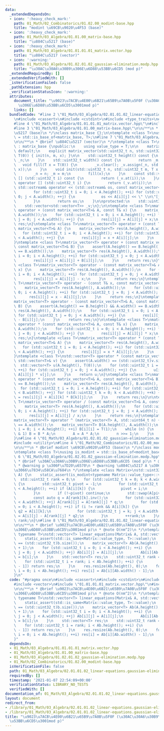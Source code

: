 ```yaml
---
data:
  _extendedDependsOn:
  - icon: ':heavy_check_mark:'
    path: 01_Math/02_Combinatorics/01.02.00_modint-base.hpp
    title: "modint \u69CB\u9020\u4F53 (base)"
  - icon: ':heavy_check_mark:'
    path: 01_Math/03_Algebra/01.01.00_matrix-base.hpp
    title: "\u884C\u5217 (base)"
  - icon: ':heavy_check_mark:'
    path: 01_Math/03_Algebra/01.01.01.01_matrix.vector.hpp
    title: "\u884C\u5217 (vector)"
  - icon: ':warning:'
    path: 01_Math/03_Algebra/01.02.01.02_gaussian-elimination.modp.hpp
    title: "\u30AC\u30A6\u30B9\u306E\u6D88\u53BB\u6CD5 (mod p)"
  _extendedRequiredBy: []
  _extendedVerifiedWith: []
  _isVerificationFailed: false
  _pathExtension: hpp
  _verificationStatusIcon: ':warning:'
  attributes:
    document_title: "\u9023\u7ACB\u4E00\u6B21\u65B9\u7A0B\u5F0F (\u30AC\u30A6\u30B9\
      \u306E\u6D88\u53BB\u6CD5\u3001mod p)"
    links: []
  bundledCode: "#line 2 \"01_Math/03_Algebra/02.01.01.02_linear-equations.gaussian-elimination.modp.hpp\"\
    \n#include <cassert>\n#include <cstdint>\n#include <type_traits>\n#include <vector>\n\
    #line 4 \"01_Math/03_Algebra/01.01.01.01_matrix.vector.hpp\"\n#include <ostream>\n\
    #line 3 \"01_Math/03_Algebra/01.01.00_matrix-base.hpp\"\n\n/**\n * @brief \u884C\
    \u5217 (base)\n */\nclass matrix_base {};\n\ntemplate <class T>\nusing is_matrix\
    \ = std::is_base_of<matrix_base, T>;\n#line 7 \"01_Math/03_Algebra/01.01.01.01_matrix.vector.hpp\"\
    \n\n/**\n * @brief \u884C\u5217 (vector)\n */\ntemplate <class T>\nclass matrix_vector\
    \ : matrix_base {\npublic:\n    using value_type = T;\n\n    matrix_vector() =\
    \ default;\n    explicit matrix_vector(std::uint32_t n, std::uint32_t m, T x =\
    \ T(0)) { init(n, m, x); }\n\n    std::uint32_t height() const {\n        return\
    \ _n;\n    }\n    std::uint32_t width() const {\n        return _m;\n    }\n \
    \   void fill(T x = T(0)) {\n        _v.clear(); _v.assign(_n, std::vector<T>(_m,\
    \ x));\n    }\n    void init(std::uint32_t n, std::uint32_t m, T x = T(0)) {\n\
    \        _n = n; _m = m;\n        fill(x);\n    }\n    const std::vector<T>& operator\
    \ [] (std::uint32_t i) const {\n        return (_v.at(i));\n    }\n    std::vector<T>&\
    \ operator [] (std::uint32_t i) {\n        return (_v.at(i));\n    }\n\n    friend\
    \ std::ostream& operator << (std::ostream& os, const matrix_vector<T>& A) {\n\
    \        for (std::uint32_t i = 0; i < A.height(); ++i) for (std::uint32_t j =\
    \ 0; j < A.width(); ++j) {\n            os << A[i][j] << \" \\n\"[j + 1 == A.width()];\n\
    \        }\n        return os;\n    }\n\nprotected:\n    std::uint32_t _n, _m;\n\
    \    std::vector<std::vector<T>> _v;\n};\n\ntemplate <class T>\nmatrix_vector<T>\
    \ operator + (const matrix_vector<T>& A, const T& x) {\n    matrix_vector<T> res(A.height(),\
    \ A.width());\n    for (std::uint32_t i = 0; i < A.height(); ++i) for (std::uint32_t\
    \ j = 0; j < A.width(); ++j) {\n        res[i][j] = A[i][j] + x;\n    }\n    return\
    \ res;\n}\ntemplate <class T>\nmatrix_vector<T> operator + (const T& x, const\
    \ matrix_vector<T>& A) {\n    matrix_vector<T> res(A.height(), A.width());\n \
    \   for (std::uint32_t i = 0; i < A.height(); ++i) for (std::uint32_t j = 0; j\
    \ < A.width(); ++j) {\n        res[i][j] = x + A[i][j];\n    }\n    return res;\n\
    }\ntemplate <class T>\nmatrix_vector<T> operator + (const matrix_vector<T>& A,\
    \ const matrix_vector<T>& B) {\n    assert(A.height() == B.height() && A.width()\
    \ == B.width());\n    matrix_vector<T> res(A.height(), A.width());\n    for (std::uint32_t\
    \ i = 0; i < A.height(); ++i) for (std::uint32_t j = 0; j < A.width(); ++j) {\n\
    \        res[i][j] = A[i][j] + B[i][j];\n    }\n    return res;\n}\n\ntemplate\
    \ <class T>\nmatrix_vector<T> operator - (const matrix_vector<T>& A, const T&\
    \ x) {\n    matrix_vector<T> res(A.height(), A.width());\n    for (std::uint32_t\
    \ i = 0; i < A.height(); ++i) for (std::uint32_t j = 0; j < A.width(); ++j) {\n\
    \        res[i][j] = A[i][j] - x;\n    }\n    return res;\n}\ntemplate <class\
    \ T>\nmatrix_vector<T> operator - (const T& x, const matrix_vector<T>& A) {\n\
    \    matrix_vector<T> res(A.height(), A.width());\n    for (std::uint32_t i =\
    \ 0; i < A.height(); ++i) for (std::uint32_t j = 0; j < A.width(); ++j) {\n  \
    \      res[i][j] = x - A[i][j];\n    }\n    return res;\n}\ntemplate <class T>\n\
    matrix_vector<T> operator - (const matrix_vector<T>& A, const matrix_vector<T>&\
    \ B) {\n    assert(A.height() == B.height() && A.width() == B.width());\n    matrix_vector<T>\
    \ res(A.height(), A.width());\n    for (std::uint32_t i = 0; i < A.height(); ++i)\
    \ for (std::uint32_t j = 0; j < A.width(); ++j) {\n        res[i][j] = A[i][j]\
    \ - B[i][j];\n    }\n    return res;\n}\n\ntemplate <class T>\nmatrix_vector<T>\
    \ operator * (const matrix_vector<T>& A, const T& x) {\n    matrix_vector<T> res(A.height(),\
    \ A.width());\n    for (std::uint32_t i = 0; i < A.height(); ++i) for (std::uint32_t\
    \ j = 0; j < A.width(); ++j) {\n        res[i][j] = A[i][j] * x;\n    }\n    return\
    \ res;\n}\ntemplate <class T>\nmatrix_vector<T> operator * (const T& x, const\
    \ matrix_vector<T>& A) {\n    matrix_vector<T> res(A.height(), A.width());\n \
    \   for (std::uint32_t i = 0; i < A.height(); ++i) for (std::uint32_t j = 0; j\
    \ < A.width(); ++j) {\n        res[i][j] = x * A[i][j];\n    }\n    return res;\n\
    }\ntemplate <class T>\nstd::vector<T> operator * (const matrix_vector<T>& A, const\
    \ std::vector<T>& v) {\n    assert(A.width() == (std::uint32_t)v.size());\n  \
    \  std::vector<T> u(A.height(), T(0));\n    for (std::uint32_t i = 0; i < A.height();\
    \ ++i) for (std::uint32_t j = 0; j < A.width(); ++j) {\n        u[i] = u[i] +\
    \ A[i][j] * v[j];\n    }\n    return u;\n}\ntemplate <class T>\nmatrix_vector<T>\
    \ operator * (const matrix_vector<T>& A, const matrix_vector<T>& B) {\n    assert(A.width()\
    \ == B.height());\n    matrix_vector<T> res(A.height(), B.width(), T(0));\n  \
    \  for (std::uint32_t i = 0; i < A.height(); ++i) for (std::uint32_t j = 0; j\
    \ < B.width(); ++j) for (std::uint32_t k = 0; k < A.width(); ++k) {\n        res[i][j]\
    \ = res[i][j] + A[i][k] * B[k][j];\n    }\n    return res;\n}\n\ntemplate <class\
    \ T>\nmatrix_vector<T> operator / (const matrix_vector<T>& A, const T& x) {\n\
    \    matrix_vector<T> res(A.height(), A.width());\n    for (std::uint32_t i =\
    \ 0; i < A.height(); ++i) for (std::uint32_t j = 0; j < A.width(); ++j) {\n  \
    \      res[i][j] = A[i][j] / x;\n    }\n    return res;\n}\ntemplate <class T>\n\
    matrix_vector<T> operator ^ (matrix_vector<T> A, std::uint64_t n) {\n    assert(A.height()\
    \ == A.width());\n    matrix_vector<T> B(A.height(), A.width());\n    for (int\
    \ i = 0; i < A.height(); ++i) B[i][i] = T(1);\n    while (n) {\n        if (n\
    \ & 1) B = B * A;\n        A = A * A;\n        n >>= 1;\n    }\n    return B;\n\
    }\n#line 4 \"01_Math/03_Algebra/01.02.01.02_gaussian-elimination.modp.hpp\"\n\
    #include <utility>\n#line 4 \"01_Math/02_Combinatorics/01.02.00_modint-base.hpp\"\
    \n\n/**\n * @brief modint \u69CB\u9020\u4F53 (base)\n */\nclass modint_base {};\n\
    \ntemplate <class T>\nusing is_modint = std::is_base_of<modint_base, T>;\n#line\
    \ 6 \"01_Math/03_Algebra/01.02.01.02_gaussian-elimination.modp.hpp\"\n\n/**\n\
    \ * @brief \u30AC\u30A6\u30B9\u306E\u6D88\u53BB\u6CD5 (mod p)\n * @note O(nm^2)\n\
    \ * @warning p \u306F\u7D20\u6570\n * @warning \u884C\u5217 A \u306B\u5BFE\u3057\
    \u3066\u7834\u58CA\u7684\n */\ntemplate <class Matrix>\nstd::uint32_t gaussian_elimination(Matrix&\
    \ A) {\n    static_assert(is_modint<typename Matrix::value_type>::value);\n  \
    \  std::uint32_t rank = 0;\n    for (std::uint32_t k = 0; k < A.width(); ++k)\
    \ {\n        std::uint32_t pivot = -1;\n        for (std::uint32_t i = rank; i\
    \ < A.height(); ++i) if (A[i][k]) {\n            pivot = i;\n            break;\n\
    \        }\n        if (!~pivot) continue;\n        std::swap(A[pivot], A[rank]);\n\
    \        const auto q = A[rank][k].inv();\n        for (std::uint32_t j = 0; j\
    \ < A.width(); ++j) A[rank][j] = A[rank][j] * q;\n        for (std::uint32_t i\
    \ = 0; i < A.height(); ++i) if (i != rank && A[i][k]) {\n            const auto\
    \ q2 = A[i][k];\n            for (std::uint32_t j = k; j < A.width(); ++j) A[i][j]\
    \ = A[i][j] - A[rank][j] * q2;\n        }\n        ++rank;\n    }\n    return\
    \ rank;\n}\n#line 8 \"01_Math/03_Algebra/02.01.01.02_linear-equations.gaussian-elimination.modp.hpp\"\
    \n\n/**\n * @brief \u9023\u7ACB\u4E00\u6B21\u65B9\u7A0B\u5F0F (\u30AC\u30A6\u30B9\
    \u306E\u6D88\u53BB\u6CD5\u3001mod p)\n * @note O(nm^2)\n */\ntemplate <class Matrix,\
    \ typename T>\nstd::vector<T> linear_equations(Matrix& A, std::vector<T>& b) {\n\
    \    static_assert(std::is_same<Matrix::value_type, T>::value);\n    assert(A.height()\
    \ == (std::uint32_t)b.size());\n    matrix_vector<T> Ab(A.height(), A.width()\
    \ + 1);\n    for (std::uint32_t i = 0; i < A.height(); ++i) {\n        for (std::uint32_t\
    \ j = 0; j < A.width(); ++j) Ab[i][j] = A[i][j];\n        Ab[i][Ab.width() - 1]\
    \ = b[i];\n    }\n    std::vector<T> res;\n    std::uint32_t rank = gaussian_elimination(Ab);\n\
    \    for (std::uint32_t i = rank; i < Ab.height(); ++i) {\n        if (Ab[i][Ab.width()\
    \ - 1]) return res;\n    }\n    res.resize(Ab.height(), 0);\n    for (std::uint32_t\
    \ i = 0; i < Ab.height(); ++i) res[i] = Ab[i][Ab.width() - 1];\n    return res;\n\
    }\n"
  code: "#pragma once\n#include <cassert>\n#include <cstdint>\n#include <type_traits>\n\
    #include <vector>\n#include \"01.01.01.01_matrix.vector.hpp\"\n#include \"01.02.01.02_gaussian-elimination.modp.hpp\"\
    \n\n/**\n * @brief \u9023\u7ACB\u4E00\u6B21\u65B9\u7A0B\u5F0F (\u30AC\u30A6\u30B9\
    \u306E\u6D88\u53BB\u6CD5\u3001mod p)\n * @note O(nm^2)\n */\ntemplate <class Matrix,\
    \ typename T>\nstd::vector<T> linear_equations(Matrix& A, std::vector<T>& b) {\n\
    \    static_assert(std::is_same<Matrix::value_type, T>::value);\n    assert(A.height()\
    \ == (std::uint32_t)b.size());\n    matrix_vector<T> Ab(A.height(), A.width()\
    \ + 1);\n    for (std::uint32_t i = 0; i < A.height(); ++i) {\n        for (std::uint32_t\
    \ j = 0; j < A.width(); ++j) Ab[i][j] = A[i][j];\n        Ab[i][Ab.width() - 1]\
    \ = b[i];\n    }\n    std::vector<T> res;\n    std::uint32_t rank = gaussian_elimination(Ab);\n\
    \    for (std::uint32_t i = rank; i < Ab.height(); ++i) {\n        if (Ab[i][Ab.width()\
    \ - 1]) return res;\n    }\n    res.resize(Ab.height(), 0);\n    for (std::uint32_t\
    \ i = 0; i < Ab.height(); ++i) res[i] = Ab[i][Ab.width() - 1];\n    return res;\n\
    }"
  dependsOn:
  - 01_Math/03_Algebra/01.01.01.01_matrix.vector.hpp
  - 01_Math/03_Algebra/01.01.00_matrix-base.hpp
  - 01_Math/03_Algebra/01.02.01.02_gaussian-elimination.modp.hpp
  - 01_Math/02_Combinatorics/01.02.00_modint-base.hpp
  isVerificationFile: false
  path: 01_Math/03_Algebra/02.01.01.02_linear-equations.gaussian-elimination.modp.hpp
  requiredBy: []
  timestamp: '2021-01-07 22:54:09+00:00'
  verificationStatus: LIBRARY_NO_TESTS
  verifiedWith: []
documentation_of: 01_Math/03_Algebra/02.01.01.02_linear-equations.gaussian-elimination.modp.hpp
layout: document
redirect_from:
- /library/01_Math/03_Algebra/02.01.01.02_linear-equations.gaussian-elimination.modp.hpp
- /library/01_Math/03_Algebra/02.01.01.02_linear-equations.gaussian-elimination.modp.hpp.html
title: "\u9023\u7ACB\u4E00\u6B21\u65B9\u7A0B\u5F0F (\u30AC\u30A6\u30B9\u306E\u6D88\
  \u53BB\u6CD5\u3001mod p)"
---
```

